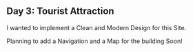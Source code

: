 ## Day 3: Tourist Attraction

I wanted to implement a Clean and Modern Design for this Site.

Planning to add a Navigation and a Map for the building Soon!
